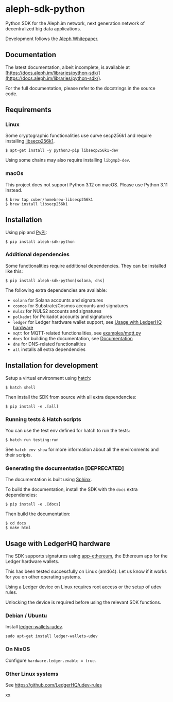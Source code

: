 
# aleph-sdk-python
Python SDK for the Aleph.im network, next generation network of decentralized big data applications.

Development follows the [Aleph Whitepaper](https://github.com/aleph-im/aleph-whitepaper).

## Documentation
The latest documentation, albeit incomplete, is available at [https://docs.aleph.im/libraries/python-sdk/](https://docs.aleph.im/libraries/python-sdk/).

For the full documentation, please refer to the docstrings in the source code.

## Requirements
### Linux 
Some cryptographic functionalities use curve secp256k1 and require installing [libsecp256k1](https://github.com/bitcoin-core/secp256k1).

```shell
$ apt-get install -y python3-pip libsecp256k1-dev
```
Using some chains may also require installing `libgmp3-dev`.

### macOs
This project does not support Python 3.12 on macOS. Please use Python 3.11 instead.
```shell
$ brew tap cuber/homebrew-libsecp256k1
$ brew install libsecp256k1
```

## Installation
Using pip and [PyPI](https://pypi.org/project/aleph-sdk-python/):

```shell
$ pip install aleph-sdk-python
```

### Additional dependencies
Some functionalities require additional dependencies. They can be installed like this:

```shell
$ pip install aleph-sdk-python[solana, dns]
```

The following extra dependencies are available:
- `solana` for Solana accounts and signatures
- `cosmos` for Substrate/Cosmos accounts and signatures
- `nuls2` for NULS2 accounts and signatures
- `polkadot` for Polkadot accounts and signatures
- `ledger` for Ledger hardware wallet support, see [Usage with LedgerHQ hardware](#usage-with-ledgerhq-hardware)
- `mqtt` for MQTT-related functionalities, see [examples/mqtt.py](examples/mqtt.py)
- `docs` for building the documentation, see [Documentation](#documentation)
- `dns` for DNS-related functionalities
- `all` installs all extra dependencies


## Installation for development
Setup a virtual environment using [hatch](https://hatch.pypa.io/):
```shell
$ hatch shell
```

Then install the SDK from source with all extra dependencies:

```shell
$ pip install -e .[all]
```

### Running tests & Hatch scripts
You can use the test env defined for hatch to run the tests:

```shell
$ hatch run testing:run
```

See `hatch env show` for more information about all the environments and their scripts.

### Generating the documentation [DEPRECATED]
The documentation is built using [Sphinx](https://www.sphinx-doc.org/).

To build the documentation, install the SDK with the `docs` extra dependencies:

```shell
$ pip install -e .[docs]
```

Then build the documentation:

```shell
$ cd docs
$ make html
```

## Usage with LedgerHQ hardware

The SDK supports signatures using [app-ethereum](https://github.com/LedgerHQ/app-ethereum),
the Ethereum app for the Ledger hardware wallets.

This has been tested successfully on Linux (amd64).
Let us know if it works for you on other operating systems.

Using a Ledger device on Linux requires root access or the setup of udev rules.

Unlocking the device is required before using the relevant SDK functions.

### Debian / Ubuntu

Install [ledger-wallets-udev](https://packages.debian.org/bookworm/ledger-wallets-udev).

`sudo apt-get install ledger-wallets-udev`

### On NixOS

Configure `hardware.ledger.enable = true`.

### Other Linux systems

See https://github.com/LedgerHQ/udev-rules


xx
